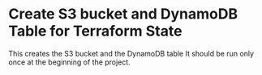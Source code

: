 # Create S3 bucket and DynamoDB Table for Terraform State 


This creates the S3 bucket and the DynamoDB table 
It should be run only once at the beginning of the project.